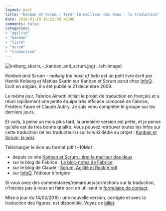 ```yaml
---
layout: post
title: "Kanban et Scrum : Tirer le meilleur des deux - la traduction"
date: 2010-01-18 16:51:00 +0100
comments: false
categories: 
- "agilité"
- "kanban"
- "livre"
- "scrum"
- "traduction"
---
```

![kniberg_skarin_-_kanban_and_scrum.jpg](https://blog.crafting-labs.fr/images/couverture/.kniberg_skarin_-_kanban_and_scrum_s.jpg){: .left-image}

*Kanban and Scrum - making the most of both* est un petit livre écrit par Henrik Kniberg et Mattias Skarin sur Kanban et Scrum parut chez [InfoQ](http://www.infoq.com/minibooks/kanban-scrum-minibook). Ecrit en anglais, il a été publié le 21 décembre 2009.

Le même jour, Fabrice Aimetti initiait le projet de traduction en français et a réuni rapidement une petite équipe très efficace composé de Fabrice, Frédéric Faure et Claude Aubry. Je suis venu compléter le groupe sur les derniers jours.

Et voilà, à peine un mois plus tard, la première version est prête, et je pense qu'elle est de très bonne qualité.
Vous pouvez retrouver toutes les infos sur cette traduction (et les traducteurs) sur le wiki dédié au projet : [Kanban et Scrum, le wiki](http://www.fabrice-aimetti.fr/dokuwiki/doku.php/start).


Télécharger le livre au format pdf (~10Mo) :

* depuis ce site [Kanban et Scrum : tirer le meilleur des deux](http://bit.ly/8MgJn6)
* sur le blog de Fabrice : [Le bloc-notes de Fabrice ]( http://www.fabrice-aimetti.fr/index.php?post/2010/01/18/Kanban-et-Scrum-en-francais)
* sur le blog de Claude : [Scrum, Agilité et Rock'n'roll](http://www.aubryconseil.com/post/Le-mini-livre-Scrum-et-Kanban-en-francais)
* sur [InfoQ](http://www.infoq.com/minibooks/kanban-scrum-minibook), l'éditeur d'origine

Si vous avez des commentaires/remarques/corrections sur la traduction, n'hésitez pas à nous en faire part en utilisant le [formulaire de contact](http://antoine.vernois.net/index.php?contact).

Mise à jour du 14/02/2010 : une nouvelle version, corrigée et avec la traduction des figures, est disponible. Voyez ce [billet](/index.php?post/2010/02/14/Kanban-et-Scrum-%3A-Tirer-le-meilleur-des-deux-les-figures-en-fran%C3%A7ais.).


